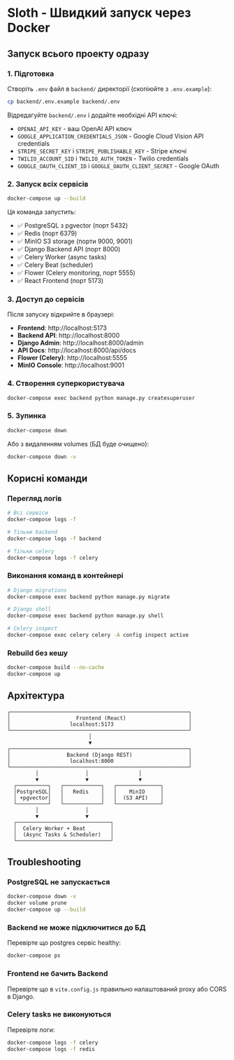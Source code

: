 # Sloth - Швидкий запуск через Docker

## Запуск всього проекту одразу

### 1. Підготовка

Створіть `.env` файл в `backend/` директорії (скопіюйте з `.env.example`):

```bash
cp backend/.env.example backend/.env
```

Відредагуйте `backend/.env` і додайте необхідні API ключі:
- `OPENAI_API_KEY` - ваш OpenAI API ключ
- `GOOGLE_APPLICATION_CREDENTIALS_JSON` - Google Cloud Vision API credentials
- `STRIPE_SECRET_KEY` і `STRIPE_PUBLISHABLE_KEY` - Stripe ключі
- `TWILIO_ACCOUNT_SID` і `TWILIO_AUTH_TOKEN` - Twilio credentials
- `GOOGLE_OAUTH_CLIENT_ID` і `GOOGLE_OAUTH_CLIENT_SECRET` - Google OAuth

### 2. Запуск всіх сервісів

```bash
docker-compose up --build
```

Ця команда запустить:
- ✅ PostgreSQL з pgvector (порт 5432)
- ✅ Redis (порт 6379)
- ✅ MinIO S3 storage (порти 9000, 9001)
- ✅ Django Backend API (порт 8000)
- ✅ Celery Worker (async tasks)
- ✅ Celery Beat (scheduler)
- ✅ Flower (Celery monitoring, порт 5555)
- ✅ React Frontend (порт 5173)

### 3. Доступ до сервісів

Після запуску відкрийте в браузері:

- **Frontend**: http://localhost:5173
- **Backend API**: http://localhost:8000
- **Django Admin**: http://localhost:8000/admin
- **API Docs**: http://localhost:8000/api/docs
- **Flower (Celery)**: http://localhost:5555
- **MinIO Console**: http://localhost:9001

### 4. Створення суперкористувача

```bash
docker-compose exec backend python manage.py createsuperuser
```

### 5. Зупинка

```bash
docker-compose down
```

Або з видаленням volumes (БД буде очищено):

```bash
docker-compose down -v
```

## Корисні команди

### Перегляд логів

```bash
# Всі сервіси
docker-compose logs -f

# Тільки backend
docker-compose logs -f backend

# Тільки celery
docker-compose logs -f celery
```

### Виконання команд в контейнері

```bash
# Django migrations
docker-compose exec backend python manage.py migrate

# Django shell
docker-compose exec backend python manage.py shell

# Celery inspect
docker-compose exec celery celery -A config inspect active
```

### Rebuild без кешу

```bash
docker-compose build --no-cache
docker-compose up
```

## Архітектура

```
┌─────────────────────────────────────────────────────────┐
│                     Frontend (React)                    │
│                   localhost:5173                        │
└─────────────────────────────────────────────────────────┘
                          │
                          ▼
┌─────────────────────────────────────────────────────────┐
│                  Backend (Django REST)                  │
│                   localhost:8000                        │
└─────────────────────────────────────────────────────────┘
         │               │                │
         ▼               ▼                ▼
  ┌──────────┐   ┌────────────┐   ┌──────────────┐
  │PostgreSQL│   │   Redis    │   │    MinIO     │
  │ +pgvector│   │            │   │  (S3 API)    │
  └──────────┘   └────────────┘   └──────────────┘
         │               │
         ▼               ▼
  ┌──────────────────────────────┐
  │  Celery Worker + Beat        │
  │  (Async Tasks & Scheduler)   │
  └──────────────────────────────┘
```

## Troubleshooting

### PostgreSQL не запускається
```bash
docker-compose down -v
docker volume prune
docker-compose up --build
```

### Backend не може підключитися до БД
Перевірте що postgres сервіс healthy:
```bash
docker-compose ps
```

### Frontend не бачить Backend
Перевірте що в `vite.config.js` правильно налаштований proxy або CORS в Django.

### Celery tasks не виконуються
Перевірте логи:
```bash
docker-compose logs -f celery
docker-compose logs -f redis
```
